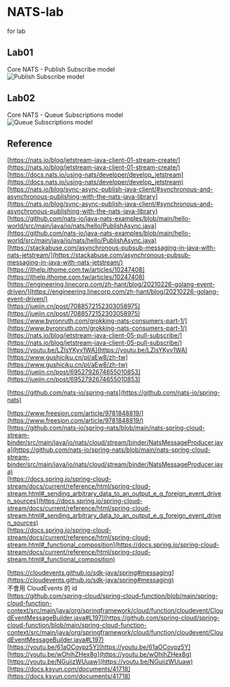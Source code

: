 # NATS-lab

for lab

## Lab01

Core NATS - Publish Subscribe model  
![Publish Subscribe model ](https://683899388-files.gitbook.io/~/files/v0/b/gitbook-x-prod.appspot.com/o/spaces%2F-LqMYcZML1bsXrN3Ezg0%2Fuploads%2Fgit-blob-22d59af386038cc2717176561ffc95c63c295926%2Fpubsub.svg?alt=media)

## Lab02

Core NATS - Queue Subscriptions model  
![Queue Subscriptions model](https://683899388-files.gitbook.io/~/files/v0/b/gitbook-x-prod.appspot.com/o/spaces%2F-LqMYcZML1bsXrN3Ezg0%2Fuploads%2Fgit-blob-e4f2a6428a4be494475b4c811af461ff0908ec2a%2Fqueues.svg?alt=media)

## Reference
[https://nats.io/blog/jetstream-java-client-01-stream-create/](https://nats.io/blog/jetstream-java-client-01-stream-create/)  
[https://docs.nats.io/using-nats/developer/develop_jetstream](https://docs.nats.io/using-nats/developer/develop_jetstream)  
[https://nats.io/blog/sync-async-publish-java-client/#synchronous-and-asynchronous-publishing-with-the-nats-java-library](https://nats.io/blog/sync-async-publish-java-client/#synchronous-and-asynchronous-publishing-with-the-nats-java-library)
[https://github.com/nats-io/java-nats-examples/blob/main/hello-world/src/main/java/io/nats/hello/PublishAsync.java](https://github.com/nats-io/java-nats-examples/blob/main/hello-world/src/main/java/io/nats/hello/PublishAsync.java)  
[https://stackabuse.com/asynchronous-pubsub-messaging-in-java-with-nats-jetstream/](https://stackabuse.com/asynchronous-pubsub-messaging-in-java-with-nats-jetstream/)
[https://ithelp.ithome.com.tw/articles/10247408](https://ithelp.ithome.com.tw/articles/10247408)   
[https://engineering.linecorp.com/zh-hant/blog/20210226-golang-event-driven/](https://engineering.linecorp.com/zh-hant/blog/20210226-golang-event-driven/)  
[https://juejin.cn/post/7088572152303058975](https://juejin.cn/post/7088572152303058975)  
[https://www.byronruth.com/grokking-nats-consumers-part-1/](https://www.byronruth.com/grokking-nats-consumers-part-1/)  
[https://nats.io/blog/jetstream-java-client-05-pull-subscribe/](https://nats.io/blog/jetstream-java-client-05-pull-subscribe/)  
[https://youtu.be/LZIsYKyv1WA](https://youtu.be/LZIsYKyv1WA)  
[https://www.gushiciku.cn/pl/aEw8/zh-tw](https://www.gushiciku.cn/pl/aEw8/zh-tw)  
[https://juejin.cn/post/6952792674655010853](https://juejin.cn/post/6952792674655010853)  
  
[https://github.com/nats-io/spring-nats](https://github.com/nats-io/spring-nats)  

[https://www.freesion.com/article/9781848819/](https://www.freesion.com/article/9781848819/)  
[https://github.com/nats-io/spring-nats/blob/main/nats-spring-cloud-stream-binder/src/main/java/io/nats/cloud/stream/binder/NatsMessageProducer.java](https://github.com/nats-io/spring-nats/blob/main/nats-spring-cloud-stream-binder/src/main/java/io/nats/cloud/stream/binder/NatsMessageProducer.java)  
[https://docs.spring.io/spring-cloud-stream/docs/current/reference/html/spring-cloud-stream.html#_sending_arbitrary_data_to_an_output_e_g_foreign_event_driven_sources](https://docs.spring.io/spring-cloud-stream/docs/current/reference/html/spring-cloud-stream.html#_sending_arbitrary_data_to_an_output_e_g_foreign_event_driven_sources)  
[https://docs.spring.io/spring-cloud-stream/docs/current/reference/html/spring-cloud-stream.html#_functional_composition](https://docs.spring.io/spring-cloud-stream/docs/current/reference/html/spring-cloud-stream.html#_functional_composition)  

[https://cloudevents.github.io/sdk-java/spring#messaging](https://cloudevents.github.io/sdk-java/spring#messaging)  
不會用 CloudEvents 的 id  
[https://github.com/spring-cloud/spring-cloud-function/blob/main/spring-cloud-function-context/src/main/java/org/springframework/cloud/function/cloudevent/CloudEventMessageBuilder.java#L197](https://github.com/spring-cloud/spring-cloud-function/blob/main/spring-cloud-function-context/src/main/java/org/springframework/cloud/function/cloudevent/CloudEventMessageBuilder.java#L197)  
[https://youtu.be/61aOCovpz5Y](https://youtu.be/61aOCovpz5Y)  
[https://youtu.be/wOhihZHex8g](https://youtu.be/wOhihZHex8g)  
[https://youtu.be/NGuiizWUuaw](https://youtu.be/NGuiizWUuaw)
[https://docs.ksyun.com/documents/41718](https://docs.ksyun.com/documents/41718)